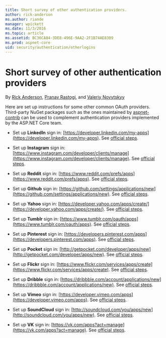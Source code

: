 ```yaml
---
title: Short survey of other authentication providers.
author: rick-anderson
ms.author: riande
manager: wpickett
ms.date: 11/3/2016
ms.topic: article
ms.assetid: BC36CA84-3DE8-496E-9AA2-2F1B74AE8309
ms.prod: aspnet-core
uid: security/authentication/otherlogins
---
```

# Short survey of other authentication providers

<a name=security-authentication-other-logins></a>

By [Rick Anderson](https://twitter.com/RickAndMSFT), [Pranav Rastogi](https://github.com/rustd), and [Valeriy Novytskyy](https://github.com/01binary)

Here are set up instructions for some other common OAuth providers. Third-party NuGet packages such as the ones maintained by [aspnet-contrib](https://www.nuget.org/packages?q=owners%3Aaspnet-contrib+title%3AOAuth) can be used to complement authentication providers implemented by the ASP.NET Core team.

* Set up **LinkedIn** sign in: [https://developer.linkedin.com/my-apps](https://developer.linkedin.com/my-apps). See [official steps](https://developer.linkedin.com/docs/oauth2).

* Set up **Instagram** sign in: [https://www.instagram.com/developer/clients/manage](https://www.instagram.com/developer/clients/manage). See [official steps](https://www.instagram.com/developer/authentication/).

* Set up **Reddit** sign in: [https://www.reddit.com/prefs/apps](https://www.reddit.com/prefs/apps). See [official steps](https://github.com/reddit/reddit/wiki/OAuth2-Quick-Start-Example).

* Set up **Github** sign in: [https://github.com/settings/applications/new](https://github.com/settings/applications/new). See [official steps](https://developer.github.com/v3/oauth/).

* Set up **Yahoo** sign in: [https://developer.yahoo.com/apps/create/](https://developer.yahoo.com/apps/create/). See [official steps](https://developer.yahoo.com/bbauth/user.html).

* Set up **Tumblr** sign in: [https://www.tumblr.com/oauth/apps](https://www.tumblr.com/oauth/apps). See [official steps](https://www.tumblr.com/docs/en/api/v2#auth).

* Set up **Pinterest** sign in: [https://developers.pinterest.com/apps](https://developers.pinterest.com/apps). See [official steps](https://developers.pinterest.com/docs/api/overview/?).

* Set up **Pocket** sign in: [http://getpocket.com/developer/apps/new](http://getpocket.com/developer/apps/new). See [official steps](https://getpocket.com/developer/docs/authentication).

* Set up **Flickr** sign in: [https://www.flickr.com/services/apps/create](https://www.flickr.com/services/apps/create). See [official steps](https://www.flickr.com/services/api/auth.oauth.html).

* Set up **Dribble** sign in: [https://dribbble.com/account/applications/new](https://dribbble.com/account/applications/new). See [official steps](http://developer.dribbble.com/v1/oauth/).

* Set up **Vimeo** sign in: [https://developer.vimeo.com/apps](https://developer.vimeo.com/apps). See [official steps](https://developer.vimeo.com/api/authentication).

* Set up **SoundCloud** sign in: [http://soundcloud.com/you/apps/new](http://soundcloud.com/you/apps/new). See [official steps](https://developers.soundcloud.com/blog/we-love-oauth-2).

* Set up **VK** sign in: [https://vk.com/apps?act=manage](https://vk.com/apps?act=manage). See [official steps](https://vk.com/pages?oid=-17680044&p=Authorizing_Sites).
